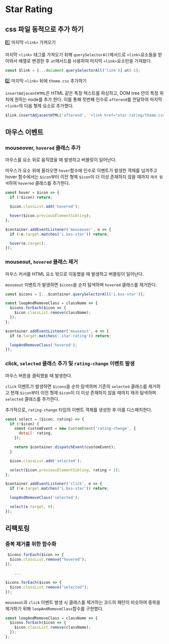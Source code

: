 # Star Rating

## css 파일 동적으로 추가 하기

1️⃣ 마지막 `<link>` 가져오기

마지막 `<link>` 태그를 가져오기 위해 `querySelectorAll`메서드로 `<link>`요소들을 받아와서 배열로 변경한 후 `at`메서드를 사용하여 마지막 `<link>`요소만을 가져왔다.

```js
const $link = [...document.querySelectorAll('link')].at(-1);
```

2️⃣ 마지막 `<link>` 뒤에 `theme.css` 추가하기

`insertAdjacentHTML`은 HTML 같은 특정 텍스트를 파싱하고, DOM tree 안의 특정 위치에 원하는 node를 추가 한다. 이를 통해 첫번째 인수로 `afterend`를 전달하여 마지막 `<link>`의 다음 형제 요소로 추가했다.

```js
$link.insertAdjacentHTML('afterend', '<link href="star-rating/theme.css" rel="stylesheet" />');
```

## 마우스 이벤트

### mouseover, `hovered` 클래스 추가

마우스를 요소 위로 움직였을 때 발생하고 버블링이 일어난다.

마우스가 요소 위에 올라오면 `hover`함수에 인수로 이벤트가 발생한 객체를 넘겨주고 hover 함수에서는 `$icon`부터 이전 형제 `$icon`이 더 이상 존재하지 않을 때까지 `재귀 탐색`하여 `hovered` 클래스를 추가한다.

```js
const hover = $icon => {
  if (!$icon) return;

  $icon.classList.add('hovered');

  hover($icon.previousElementSibling);
};

$container.addEventListener('mouseover', e => {
  if (!e.target.matches('i.bxs-star')) return;

  hover(e.target);
});
```

### mouseout, `hovered` 클래스 제거

마우스 커서를 HTML 요소 밖으로 이동했을 때 발생하고 버블링이 일어난다.

`mouseout` 이벤트가 발생하면 `$icons`을 순차 탐색하며 `hovered` 클래스를 제거한다.

```js
const $icons = [...$container.querySelectorAll('i.bxs-star')];

const loopAndRemoveClass = className => {
  $icons.forEach($icon => {
    $icon.classList.remove(className);
  });
};

$container.addEventListener('mouseout', e => {
  if (e.target.matches('.star-rating')) return;

  loopAndRemoveClass('hovered');
});
```

### click, `selected` 클래스 추가 및 `rating-change` 이벤트 발생

마우스 버튼을 클릭했을 때 발생한다.

`click` 이벤트가 발생하면 `$icons`을 순차 탐색하며 기존의 `selected` 클래스를 제거하고 현재 `$icon`부터 이전 형제 `$icon`이 더 이상 존재하지 않을 때까지 재귀 탐색하며 `selected` 클래스를 추가한다.

추가적으로, `rating-change` 타입의 이벤트 객체를 생성한 후 이를 디스패치한다.

```js
const select = ($icon, rating) => {
  if (!$icon) {
    const customEvent = new CustomEvent('rating-change', {
      detail: rating,
    });

    return $container.dispatchEvent(customEvent);
  }

  $icon.classList.add('selected');

  select($icon.previousElementSibling, rating + 1);
};

$container.addEventListener('click', e => {
  if (!e.target.matches('i.bxs-star')) return;

  loopAndRemoveClass('selected');

  select(e.target, 0);
});
```

## 리팩토링

### 중복 제거를 위한 함수화

```js
 $icons.forEach($icon => {
  $icon.classList.remove("hovered");
});

    ...

$icons.forEach($icon => {
  $icon.classList.remove("selected");
});

```

`mouseout`과 `click` 이벤트 발생 시 클래스를 제거하는 코드의 패턴이 비슷하여 중복을 제거하기 위해 `loopAndRemoveClass`함수를 구현했다.

```js
const loopAndRemoveClass = className => {
  $icons.forEach($icon => {
    $icon.classList.remove(className);
  });
};
```
